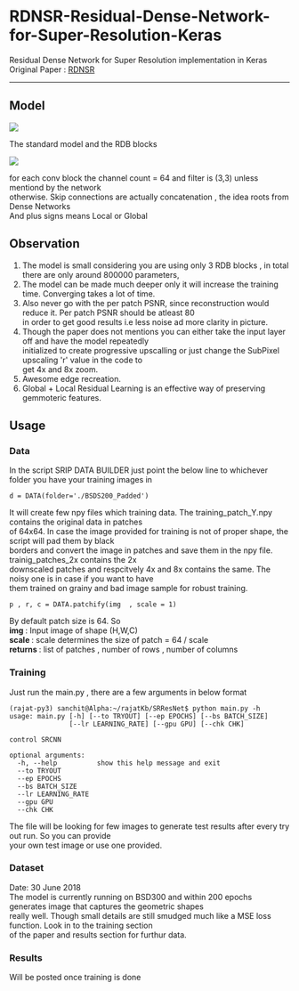 # RDNSR-Residual-Dense-Network-for-Super-Resolution-Keras
Residual Dense Network for Super Resolution implementation in Keras  
Original Paper : <a href="https://arxiv.org/abs/1802.08797">RDNSR</a>  
<hr>

## Model 

<img src="https://i.imgur.com/N8rGCsf.png">

The standard model and the RDB blocks  

<img src="https://i.imgur.com/CxDOxAQ.png">  

for each conv block the channel count = 64 and filter is (3,3) unless mentiond by the network  
otherwise. Skip connections are actually concatenation , the idea roots from Dense Networks  
And plus signs means Local or Global  

## Observation  

1. The model is small considering you are using only 3 RDB blocks , in total there are only around 800000 parameters,  
2. The model can be made much deeper only it will increase the training time. Converging takes a lot of time.  
3. Also never go with the per patch PSNR, since reconstruction would reduce it. Per patch PSNR should be atleast 80  
in order to get good results i.e less noise ad more clarity in picture.  
4. Though the paper does not mentions you can either take the input layer off and have the model repeatedly  
    initialized to create progressive upscalling or just change the SubPixel upscaling 'r' value in the code to  
    get 4x and 8x zoom.  
5. Awesome edge recreation.  
6. Global + Local Residual Learning is an effective way of preserving gemmoteric features.

## Usage  

### Data  

In the script SRIP DATA BUILDER just point the below line to whichever folder you have your training images in 
```
d = DATA(folder='./BSDS200_Padded')
```
It will create few npy files which training data. The training_patch_Y.npy contains the original data in patches  
of 64x64. In case the image provided for training is not of proper shape, the script will pad them by black   
borders and convert the image in patches and save them in the npy file. trainig_patches_2x contains the 2x  
downscaled patches and respcitvely 4x and 8x contains the same. The noisy one is in case if you want to have  
them trained on grainy and bad image sample for robust training.  

```
p , r, c = DATA.patchify(img  , scale = 1)
```
By default patch size is 64. So  
<b> img </b>: Input image of shape (H,W,C)  
<b> scale </b>: scale determines the size of patch = 64 / scale  
<b> returns </b>: list of patches , number of rows , number of columns  

### Training  

Just run the main.py , there are a few arguments in below format  

```
(rajat-py3) sanchit@Alpha:~/rajatKb/SRResNet$ python main.py -h
usage: main.py [-h] [--to TRYOUT] [--ep EPOCHS] [--bs BATCH_SIZE]
               [--lr LEARNING_RATE] [--gpu GPU] [--chk CHK]

control SRCNN

optional arguments:
  -h, --help          show this help message and exit
  --to TRYOUT
  --ep EPOCHS
  --bs BATCH_SIZE
  --lr LEARNING_RATE
  --gpu GPU
  --chk CHK
```
The file will be looking for few images to generate test results after every try out run. So you can provide  
your own test image or use one provided.  

### Dataset  

Date: 30 June 2018  
The model is currently running on BSD300 and within 200 epochs generates image that captures the geometric shapes  
really well. Though small details are still smudged much like a MSE loss function. Look in to the training section  
of the paper and results section for furthur data.  

### Results  

Will be posted once training is done
